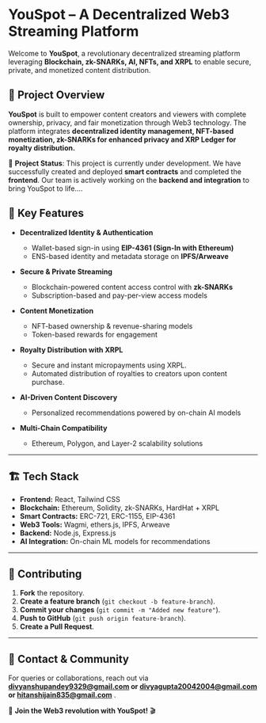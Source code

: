 # YouSpot – A Decentralized Web3 Streaming Platform

Welcome to **YouSpot**, a revolutionary decentralized streaming platform leveraging **Blockchain, zk-SNARKs, AI, NFTs, and XRPL** to enable secure, private, and monetized content distribution.

## 🚀 Project Overview
**YouSpot** is built to empower content creators and viewers with complete ownership, privacy, and fair monetization through Web3 technology. The platform integrates **decentralized identity management, NFT-based monetization, zk-SNARKs for enhanced privacy and XRP Ledger for royalty distribution.**

🚧 **Project Status**: This project is currently under development. We have successfully created and deployed **smart contracts** and completed the **frontend**. Our team is actively working on the **backend and integration** to bring YouSpot to life....


## 🌟 Key Features
- **Decentralized Identity & Authentication**
  - Wallet-based sign-in using **EIP-4361 (Sign-In with Ethereum)**
  - ENS-based identity and metadata storage on **IPFS/Arweave**

- **Secure & Private Streaming**
  - Blockchain-powered content access control with **zk-SNARKs**
  - Subscription-based and pay-per-view access models

- **Content Monetization**
  - NFT-based ownership & revenue-sharing models
  - Token-based rewards for engagement
   
- **Royalty Distribution with XRPL**
  - Secure and instant micropayments using XRPL.
  - Automated distribution of royalties to creators upon content purchase.

- **AI-Driven Content Discovery**
  - Personalized recommendations powered by on-chain AI models

- **Multi-Chain Compatibility**
  - Ethereum, Polygon, and Layer-2 scalability solutions

---

## 🏗 Tech Stack
- **Frontend:** React, Tailwind CSS
- **Blockchain:** Ethereum, Solidity, zk-SNARKs, HardHat + XRPL
- **Smart Contracts:** ERC-721, ERC-1155, EIP-4361
- **Web3 Tools:** Wagmi, ethers.js, IPFS, Arweave
- **Backend:** Node.js, Express.js
- **AI Integration:** On-chain ML models for recommendations

---

## 🤝 Contributing
1. **Fork** the repository.
2. **Create a feature branch** (`git checkout -b feature-branch`).
3. **Commit your changes** (`git commit -m "Added new feature"`).
4. **Push to GitHub** (`git push origin feature-branch`).
5. **Create a Pull Request**.



---

## 📩 Contact & Community
For queries or collaborations, reach out via **divyanshupandey9329@gmail.com or divyagupta20042004@gmail.com or hitanshijain835@gmail.com** .

🚀 **Join the Web3 revolution with YouSpot!** 🎬

